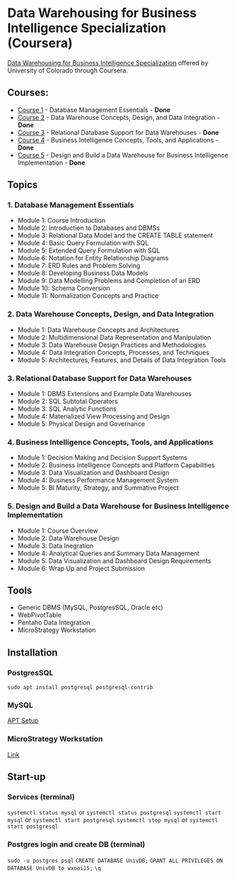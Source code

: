 # Data Warehousing for Business Intelligence Specialization (Coursera)

[Data Warehousing for Business Intelligence Specialization](https://www.coursera.org/specializations/data-warehousing) offered by University of Colorado through Coursera.

## Courses:
* [Course 1](https://www.coursera.org/learn/database-management) - Database Management Essentials - **Done**
* [Course 2](https://www.coursera.org/learn/dwdesign) - Data Warehouse Concepts, Design, and Data Integration - **Done**
* [Course 3](https://www.coursera.org/learn/dwrelational) - Relational Database Support for Data Warehouses - **Done**
* [Course 4](https://www.coursera.org/learn/business-intelligence-tools) - Business Intelligence Concepts, Tools, and Applications - **Done**
* [Course 5](https://www.coursera.org/learn/data-warehouse-bi-building) - Design and Build a Data Warehouse for Business Intelligence Implementation - **Done**


## Topics

### 1. Database Management Essentials
- Module 1: Course Introduction
- Module 2: Introduction to Databases and DBMSs
- Module 3: Relational Data Model and the CREATE TABLE statement
- Module 4: Basic Query Formulation with SQL
- Module 5: Extended Query Formulation with SQL
- Module 6: Notation for Entity Relationship Diagrams
- Module 7: ERD Rules and Problem Solving
- Module 8: Developing Business Data Models
- Module 9: Data Modelling Problems and Completion of an ERD
- Module 10: Schema Conversion
- Module 11: Normalization Concepts and Practice

### 2. Data Warehouse Concepts, Design, and Data Integration
- Module 1: Data Warehouse Concepts and Architectures
- Module 2: Multidimensional Data Representation and Manipulation
- Module 3: Data Warehouse Design Practices and Methodologies
- Module 4: Data Integration Concepts, Processes, and Techniques
- Module 5: Architectures, Features, and Details of Data Integration Tools

### 3. Relational Database Support for Data Warehouses
- Module 1: DBMS Extensions and Example Data Warehouses
- Module 2: SQL Subtotal Operators
- Module 3: SQL Analytic Functions
- Module 4: Materialized View Processing and Design
- Module 5: Physical Design and Governance

### 4. Business Intelligence Concepts, Tools, and Applications
- Module 1: Decision Making and Decision Support Systems
- Module 2: Business Intelligence Concepts and Platform Capabilities
- Module 3: Data Visualization and Dashboard Design
- Module 4: Business Performance Management System
- Module 5: BI Maturity, Strategy, and Summative Project

### 5. Design and Build a Data Warehouse for Business Intelligence Implementation
- Module 1: Course Overview
- Module 2: Data Warehouse Design
- Module 3: Data Inegration
- Module 4: Analytical Queries and Summary Data Management
- Module 5: Data Visualization and Dashboard Design Requirements
- Module 6: Wrap Up and Project Submission


## Tools
- Generic DBMS (MySQL, PostgresSQL, Oracle etc)
- WebPivotTable
- Pentaho Data Integration
- MicroStrategy Workstation

## Installation
### PostgresSQL
`sudo apt install postgresql postgresql-contrib`

### MySQL
[APT Setup](https://dev.mysql.com/doc/mysql-apt-repo-quick-guide/en/#apt-repo-setup)

### MicroStrategy Workstation
[Link](https://www.dropbox.com/s/p4kd5nwtaeulcw0/MicroStrategy%20Workstation%2011.3.3.zip?dl=0)

## Start-up
### Services (terminal)
`systemctl status mysql` or `systemctl status postgresql`
`systemctl start mysql` or `systemctl start postgresql`
`systemctl stop mysql` or `systemctl start postgresql`

### Postgres login and create DB (terminal)
`sudo -u postgres psql`
`CREATE DATABASE UnivDB;`
`GRANT ALL PRIVILEGES ON DATABASE UnivDB to wxooi15;`
`\q`


